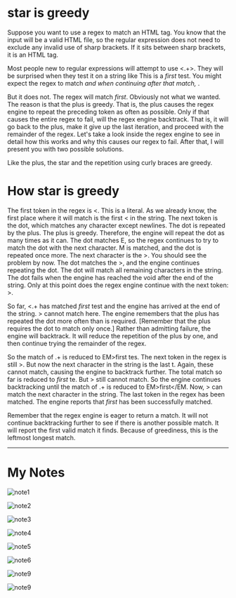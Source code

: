 # star is greedy

Suppose you want to use a regex to match an HTML tag. You know that the input will be a valid HTML file, so the regular expression does not need to exclude any invalid use of sharp brackets. If it sits between sharp brackets, it is an HTML tag.

Most people new to regular expressions will attempt to use <.+>. They will be surprised when they test it on a string like This is a <EM>first</EM> test. You might expect the regex to match <EM> and when continuing after that match, </EM>.

But it does not. The regex will match <EM>first</EM>. Obviously not what we wanted. The reason is that the plus is greedy. That is, the plus causes the regex engine to repeat the preceding token as often as possible. Only if that causes the entire regex to fail, will the regex engine backtrack. That is, it will go back to the plus, make it give up the last iteration, and proceed with the remainder of the regex. Let's take a look inside the regex engine to see in detail how this works and why this causes our regex to fail. After that, I will present you with two possible solutions.

Like the plus, the star and the repetition using curly braces are greedy.

# How star is greedy

The first token in the regex is <. This is a literal. As we already know, the first place where it will match is the first < in the string. The next token is the dot, which matches any character except newlines. The dot is repeated by the plus. The plus is greedy. Therefore, the engine will repeat the dot as many times as it can. The dot matches E, so the regex continues to try to match the dot with the next character. M is matched, and the dot is repeated once more. The next character is the >. You should see the problem by now. The dot matches the >, and the engine continues repeating the dot. The dot will match all remaining characters in the string. The dot fails when the engine has reached the void after the end of the string. Only at this point does the regex engine continue with the next token: >.

So far, <.+ has matched <EM>first</EM> test and the engine has arrived at the end of the string. > cannot match here. The engine remembers that the plus has repeated the dot more often than is required. [Remember that the plus requires the dot to match only once.] Rather than admitting failure, the engine will backtrack. It will reduce the repetition of the plus by one, and then continue trying the remainder of the regex.

So the match of .+ is reduced to EM>first</EM> tes. The next token in the regex is still >. But now the next character in the string is the last t. Again, these cannot match, causing the engine to backtrack further. The total match so far is reduced to <EM>first</EM> te. But > still cannot match. So the engine continues backtracking until the match of .+ is reduced to EM>first</EM. Now, > can match the next character in the string. The last token in the regex has been matched. The engine reports that <EM>first</EM> has been successfully matched.

Remember that the regex engine is eager to return a match. It will not continue backtracking further to see if there is another possible match. It will report the first valid match it finds. Because of greediness, this is the leftmost longest match.

____

# My Notes

![note1](https://github.com/deathcod/mycode/blob/master/speech_recognition_and_language_processing/Regular_expression_and_automata/Regular_expression/IMG_20170509_100836.jpg)

![note2](https://github.com/deathcod/mycode/blob/master/speech_recognition_and_language_processing/Regular_expression_and_automata/Regular_expression/IMG_20170509_100853.jpg)

![note3](https://github.com/deathcod/mycode/blob/master/speech_recognition_and_language_processing/Regular_expression_and_automata/Regular_expression/IMG_20170509_100902.jpg)

![note4](https://github.com/deathcod/mycode/blob/master/speech_recognition_and_language_processing/Regular_expression_and_automata/Regular_expression/IMG_20170509_100951.jpg)

![note5](https://github.com/deathcod/mycode/blob/master/speech_recognition_and_language_processing/Regular_expression_and_automata/Regular_expression/IMG_20170509_101009.jpg)

![note6](https://github.com/deathcod/mycode/blob/master/speech_recognition_and_language_processing/Regular_expression_and_automata/Regular_expression/IMG_20170509_101239_1.jpg)


![note9](https://github.com/deathcod/mycode/blob/master/speech_recognition_and_language_processing/Regular_expression_and_automata/Regular_expression/IMG_20170509_101539.jpg)

![note9](https://github.com/deathcod/mycode/blob/master/speech_recognition_and_language_processing/Regular_expression_and_automata/Regular_expression/IMG_20170509_101637_1.jpg)
